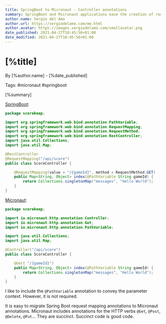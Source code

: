```yaml
---
title: SpringBoot to Micronaut - Controller annotations
summary: SpringBoot and Micronaut applications ease the creation of routes with similar annotations.
author.name: Sergio del Amo
author.url: https://sergiodelamo.com/me.html
author.avatar: https://images.sergiodelamo.com/smallavatar.png 
date_published: 2021-04-27T10:45:56+01:00
date_modified: 2021-04-27T10:45:56+01:00
---
```


# [%title]

By [%author.name] - [%date_published]

Tags: #micronaut #springboot

[%summary]


[SpringBoot](https://spring.io/projects/spring-boot):


```java
package scorekeep;

import org.springframework.web.bind.annotation.PathVariable;
import org.springframework.web.bind.annotation.RequestMapping;
import org.springframework.web.bind.annotation.RequestMethod;
import org.springframework.web.bind.annotation.RestController;
import java.util.Collections;
import java.util.Map;

@RestController
@RequestMapping("/api/score")
public class ScoreController {

    @RequestMapping(value = "/{gameId}", method = RequestMethod.GET)
    public Map<String, Object> index(@PathVariable String gameId) {        
        return Collections.singletonMap("messages", "Hello World");
    }
}
```

[Micronaut](https:/micronaut.io):

```java
package scorekeep;

import io.micronaut.http.annotation.Controller;
import io.micronaut.http.annotation.Get;
import io.micronaut.http.annotation.PathVariable;

import java.util.Collections;
import java.util.Map;

@Controller("/api/score")
public class ScoreController {

    @Get( "/{gameId}")
    public Map<String, Object> index(@PathVariable String gameId) {
        return Collections.singletonMap("messages", "Hello World");
    }
}
```

I like to include the `@PathVariable` annotation to convey the parameter context. However, it is not required. 

It is easy to migrate Spring Boot request mapping annotations to Micronaut annotations. Micronaut includes annotations for the HTTP verbs `@Get`, `@Post`, `@Delete`, `@Put`... They are succinct. Succinct code is good code.  